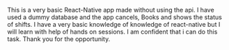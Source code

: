 This is a very basic React-Native app made without using the api. 
I have used a dummy database and the app cancels, Books and shows the status of shifts.
I have a very basic knowledge of knowledge of react-native but I will learn with help of hands on sessions.
I am confident that i can do this task.
Thank you for the opportunity.
